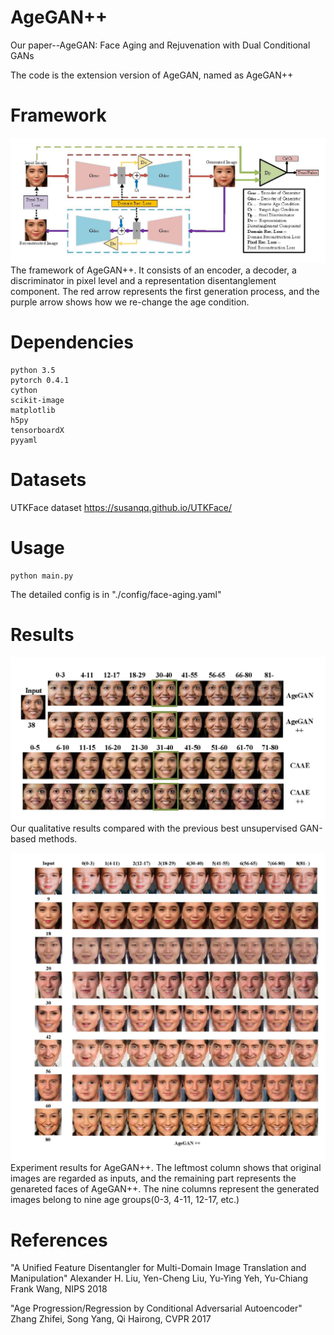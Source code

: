 # AgeGAN++
Our paper--AgeGAN: Face Aging and Rejuvenation with Dual Conditional GANs

The code is the extension version of AgeGAN, named as AgeGAN++
# Framework
![0](https://github.com/Sherry-JQ/AgeGAN/blob/master/img/framework_main%2B%2B.jpg)
The framework of AgeGAN++. It consists of an encoder, a decoder, a discriminator in pixel level and a representation
disentanglement component. The red arrow represents the first generation process, and the purple arrow shows how we re-change the age
condition.
# Dependencies
	python 3.5
	pytorch 0.4.1
	cython
	scikit-image
	matplotlib
	h5py
	tensorboardX
	pyyaml

# Datasets
UTKFace dataset
https://susanqq.github.io/UTKFace/
# Usage
	python main.py
The detailed config is in "./config/face-aging.yaml"
# Results
![2](https://github.com/Sherry-JQ/AgeGAN/blob/master/img/compare_caae.jpg)
Our qualitative results compared with the previous best unsupervised
GAN-based methods.

![1](https://github.com/Sherry-JQ/AgeGAN/blob/master/img/AgeGAN%2B%2B.jpg)
Experiment results for AgeGAN++. The leftmost column shows that original images are regarded as inputs, and the remaining
part represents the genareted faces of AgeGAN++. The nine columns represent the generated images
belong to nine age groups(0-3, 4-11, 12-17, etc.)
# References
"A Unified Feature Disentangler for Multi-Domain Image Translation and Manipulation" 
Alexander H. Liu, Yen-Cheng Liu, Yu-Ying Yeh, Yu-Chiang Frank Wang, NIPS 2018
 
"Age Progression/Regression by Conditional Adversarial Autoencoder" 
Zhang Zhifei, Song Yang, Qi Hairong, CVPR 2017

